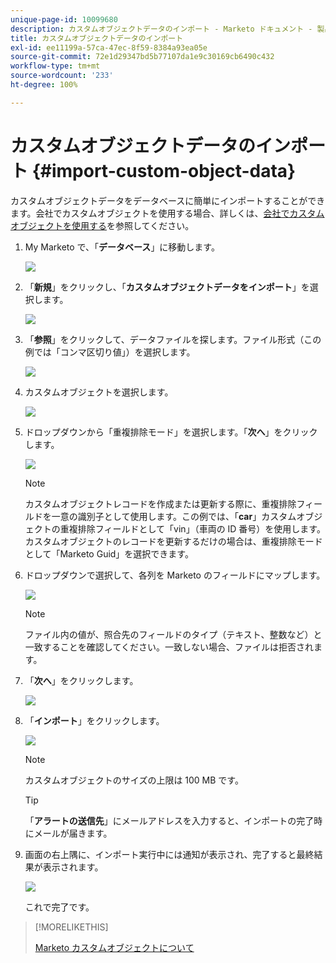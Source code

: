```yaml
---
unique-page-id: 10099680
description: カスタムオブジェクトデータのインポート - Marketo ドキュメント - 製品ドキュメント
title: カスタムオブジェクトデータのインポート
exl-id: ee11199a-57ca-47ec-8f59-8384a93ea05e
source-git-commit: 72e1d29347bd5b77107da1e9c30169cb6490c432
workflow-type: tm+mt
source-wordcount: '233'
ht-degree: 100%

---
```


# カスタムオブジェクトデータのインポート {#import-custom-object-data}

カスタムオブジェクトデータをデータベースに簡単にインポートすることができます。会社でカスタムオブジェクトを使用する場合、詳しくは、[会社でカスタムオブジェクトを使用する](/help/marketo/product-docs/administration/marketo-custom-objects/understanding-marketo-custom-objects.md#using-custom-objects-with-companies)を参照してください。

1. My Marketo で、「**データベース**」に移動します。

   ![](assets/db-1.png)

1. 「**新規**」をクリックし、「**カスタムオブジェクトデータをインポート**」を選択します。

   ![](assets/image2016-4-7-10-6-54.png)

1. 「**参照**」をクリックして、データファイルを探します。ファイル形式（この例では「コンマ区切り値」）を選択します。

   ![](assets/image2016-4-13-14-3a21-3a53.png)

1. カスタムオブジェクトを選択します。

   ![](assets/image2016-4-13-14-3a24-3a54.png)

1. ドロップダウンから「重複排除モード」を選択します。「**次へ**」をクリックします。

   ![](assets/image2016-4-13-14-3a28-3a7.png)

   >[!NOTE]
   >
   >カスタムオブジェクトレコードを作成または更新する際に、重複排除フィールドを一意の識別子として使用します。この例では、「**car**」カスタムオブジェクトの重複排除フィールドとして「vin」（車両の ID 番号）を使用します。カスタムオブジェクトのレコードを更新するだけの場合は、重複排除モードとして「Marketo Guid」を選択できます。

1. ドロップダウンで選択して、各列を Marketo のフィールドにマップします。

   ![](assets/image2016-4-13-14-3a36-3a57.png)

   >[!NOTE]
   >
   >ファイル内の値が、照合先のフィールドのタイプ（テキスト、整数など）と一致することを確認してください。一致しない場合、ファイルは拒否されます。

1. 「**次へ**」をクリックします。

   ![](assets/image2016-4-13-14-3a38-3a41.png)

1. 「**インポート**」をクリックします。

   ![](assets/image2016-4-7-13-3a15-3a9.png)

   >[!NOTE]
   >
   >カスタムオブジェクトのサイズの上限は 100 MB です。

   >[!TIP]
   >
   >「**アラートの送信先**」にメールアドレスを入力すると、インポートの完了時にメールが届きます。

1. 画面の右上隅に、インポート実行中には通知が表示され、完了すると最終結果が表示されます。

   ![](assets/image2016-4-13-14-3a41-3a1.png)

   これで完了です。

>[!MORELIKETHIS]
>
>[Marketo カスタムオブジェクトについて](/help/marketo/product-docs/administration/marketo-custom-objects/understanding-marketo-custom-objects.md)

